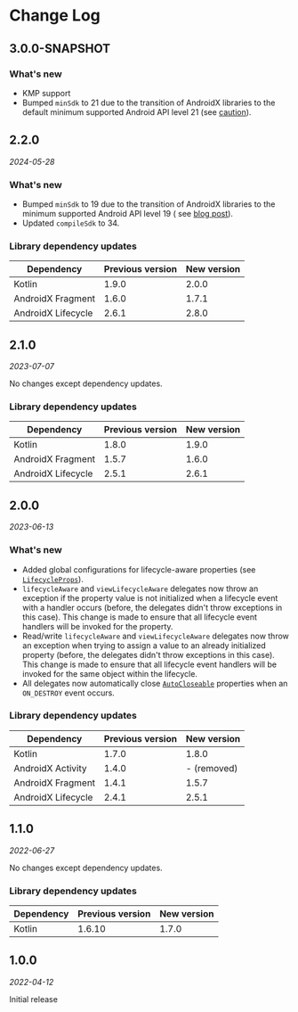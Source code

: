 Change Log
==========

## 3.0.0-SNAPSHOT

### What's new

- KMP support
- Bumped `minSdk` to 21 due to the transition of AndroidX libraries to the default minimum supported Android API level 
  21 (see [caution](http://web.archive.org/web/20240521102301/https://developer.android.com/jetpack/androidx/versions#version-table)).

## 2.2.0

_2024-05-28_

### What's new

- Bumped `minSdk` to 19 due to the transition of AndroidX libraries to the minimum supported Android
  API level 19 (
  see [blog post](https://android-developers.googleblog.com/2023/10/androidx-minsdkversion-19.html)).
- Updated `compileSdk` to 34.

### Library dependency updates

| Dependency         | Previous version | New version |
|--------------------|------------------|-------------|
| Kotlin             | 1.9.0            | 2.0.0       |
| AndroidX Fragment  | 1.6.0            | 1.7.1       |
| AndroidX Lifecycle | 2.6.1            | 2.8.0       |

## 2.1.0

_2023-07-07_

No changes except dependency updates.

### Library dependency updates

| Dependency         | Previous version | New version |
|--------------------|------------------|-------------|
| Kotlin             | 1.8.0            | 1.9.0       |
| AndroidX Fragment  | 1.5.7            | 1.6.0       |
| AndroidX Lifecycle | 2.5.1            | 2.6.1       |

## 2.0.0

_2023-06-13_

### What's new

- Added global configurations for lifecycle-aware properties (see
  [`LifecycleProps`](https://github.com/pubiqq/lifecycleprops/blob/2.0.0/lifecycleprops/src/main/kotlin/com/pubiqq/lifecycleprops/LifecycleProps.kt)).
- `lifecycleAware` and `viewLifecycleAware` delegates now throw an exception if the property value
  is not initialized when a lifecycle event with a handler occurs (before, the delegates didn't
  throw exceptions in this case). This change is made to ensure that all lifecycle event handlers
  will be invoked for the property.
- Read/write `lifecycleAware` and `viewLifecycleAware` delegates now throw an exception when
  trying to assign a value to an already initialized property (before, the delegates didn't throw
  exceptions in this case). This change is made to ensure that all lifecycle event handlers will be
  invoked for the same object within the lifecycle.
- All delegates now automatically
  close [`AutoCloseable`](https://docs.oracle.com/javase/7/docs/api/java/lang/AutoCloseable.html)
  properties when an `ON_DESTROY` event occurs.

### Library dependency updates

| Dependency         | Previous version | New version |
|--------------------|------------------|-------------|
| Kotlin             | 1.7.0            | 1.8.0       |
| AndroidX Activity  | 1.4.0            | - (removed) |
| AndroidX Fragment  | 1.4.1            | 1.5.7       |
| AndroidX Lifecycle | 2.4.1            | 2.5.1       |

## 1.1.0

_2022-06-27_

No changes except dependency updates.

### Library dependency updates

| Dependency | Previous version | New version |
|------------|------------------|-------------|
| Kotlin     | 1.6.10           | 1.7.0       |

## 1.0.0

_2022-04-12_

Initial release